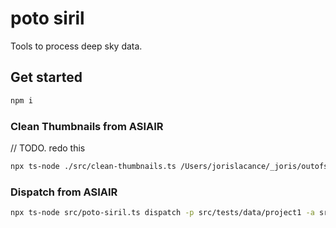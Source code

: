 # poto siril

Tools to process deep sky data.

## Get started

```bash
npm i
```

### Clean Thumbnails from ASIAIR

// TODO. redo this

```bash
npx ts-node ./src/clean-thumbnails.ts /Users/jorislacance/_joris/outofsync/deepsky/dump_astro_July_2024_session_1
```

### Dispatch from ASIAIR

```bash
npx ts-node src/poto-siril.ts dispatch -p src/tests/data/project1 -a src/tests/data/asiair-dump1 -b src/tests/data/bank -m autorun
```
